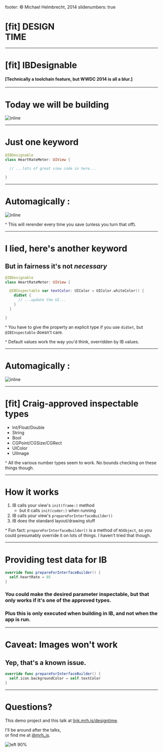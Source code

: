 footer: © Michael Helmbrecht, 2014
slidenumbers: true

# [fit] DESIGN⠀<br>TIME

---

# [fit] IBDesignable

#### [Technically a toolchain feature, but WWDC 2014 is all a blur.]

---

# Today we will be building

![inline](HeartRateMeter.png)

---

# Just one keyword

``` swift
@IBDesignable
class HeartRateMeter: UIView {

  // ...lots of great view code in here...

}
```

---

# Automagically :

![inline](IBDesignableTakesEffect.gif)

^ This will rerender every time you save (unless you turn that off).

---

# I lied, here's another keyword
## But in fairness it's not _necessary_

``` swift
@IBDesignable
class HeartRateMeter: UIView {

  @IBInspectable var textColor: UIColor = UIColor.whiteColor() {
    didSet {
      // ...update the UI...
    }
  }

}
```

^ You have to give the property an explicit type if you use `didSet`, but `@IBInspectable` doesn't care.

^ Default values work the way you'd think, overridden by IB values.

---

# Automagically :

![inline](IBInspectableTakesEffect.gif)

---

# [fit] Craig-approved inspectable types

- Int/Float/Double
- String
- Bool
- CGPoint/CGSize/CGRect
- UIColor
- UIImage

^ All the various number types seem to work. No bounds checking on these things though.

---

# How it works

1. IB calls your view's `init(frame:)` method
    - but it calls `init(coder:)` when running
2. IB calls your view's `prepareForInterfaceBuilder()`
3. IB does the standard layout/drawing stuff

^ Fun fact: `prepareForInterfaceBuilder()` is a method of `NSObject`, so you could presumably override it on lots of things. I haven't tried that though.

---

# Providing test data for IB

``` swift
override func prepareForInterfaceBuilder() {
  self.heartRate = 95
}
```

### __You could make the desired parameter inspectable, but that only works if it's one of the approved types.__
### __Plus this is only executed when building in IB, and not when the app is run.__

---

# **Caveat**: Images won't work
## Yep, that's a known issue.

``` swift
override func prepareForInterfaceBuilder() {
  self.icon.backgroundColor = self.textColor
}
```

---

# Questions?

This demo project and this talk at [link.mrh.is/designtime](link.mrh.is/designtime).

I'll be around after the talks,<br>or find me at [@mrh_is](http://twitter.com/mrh_is).

![left 90%](HeartRateMeter.gif)
